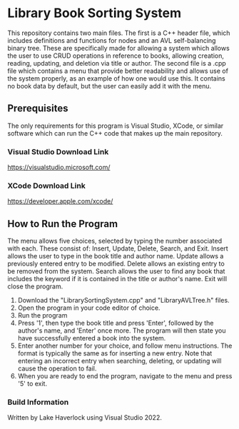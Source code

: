 # Library Book Sorting System

This repository contains two main files. The first is a C++ header file, which includes definitions and functions for nodes and an AVL self-balancing binary tree. These are specifically made for allowing a system which allows the user to use CRUD operations in reference to books, allowing creation, reading, updating, and deletion via title or author. The second file is a .cpp file which contains a menu that provide better readability and allows use of the system properly, as an example of how one would use this. It contains no book data by default, but the user can easily add it with the menu. 

## Prerequisites

The only requirements for this program is Visual Studio, XCode, or similar software which can run the C++ code that makes up the main repository. 

### Visual Studio Download Link
https://visualstudio.microsoft.com/

### XCode Download Link
https://developer.apple.com/xcode/

## How to Run the Program

The menu allows five choices, selected by typing the number associated with each. These consist of: Insert, Update, Delete, Search, and Exit. Insert allows the user to type in the book title and author name. Update allows a previously entered entry to be modified. Delete allows an existing entry to be removed from the system. Search allows the user to find any book that includes the keyword if it is contained in the title or author's name. Exit will close the program.

1. Download the "LibrarySortingSystem.cpp" and "LibraryAVLTree.h" files.
2. Open the program in your code editor of choice.
3. Run the program
4. Press '1', then type the book title and press 'Enter', followed by the author's name, and 'Enter' once more. The program will then state you have successfully entered a book into the system.
5. Enter another number for your choice, and follow menu instructions. The format is typically the same as for inserting a new entry. Note that entering an incorrect entry when searching, deleting, or updating will cause the operation to fail.
7. When you are ready to end the program, navigate to the menu and press '5' to exit.

### Build Information
Written by Lake Haverlock using Visual Studio 2022.
